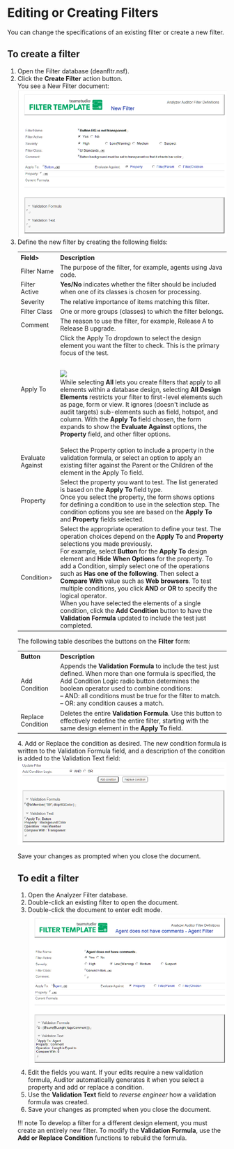 # Editing or Creating Filters

You can change the specifications of an existing filter or create a new filter.

## To create a filter
1. Open the Filter database (deanfltr.nsf).
2. Click the **Create Filter** action button.  
   You see a New Filter document:  
   ![New Filter](img/filtersediting.png)
3. Define the new filter by creating the following fields:
   <p><table><tr><th>Field></th><th>Description</th></tr>
     <tr><td>Filter Name</td><td>The purpose of the filter, for example, agents using Java code.</td></tr>
     <tr><td>Filter Active</td><td><strong>Yes/No</strong> indicates whether the filter should be included when one of its classes is chosen for processing.</td></tr>
     <tr><td>Severity</td><td>The relative importance of items matching this filter.</td></tr>
     <tr><td>Filter Class</td><td>One or more groups (classes) to which the filter belongs.</td></tr>
     <tr><td>Comment</td><td>The reason to use the filter, for example, Release A to Release B upgrade.</td></tr>
     <tr><td>Apply To</td><td>Click the Apply To dropdown to select the design element you want the filter to check. This is the primary focus of the test. 
<br/><img src="../img/filtersediting2.png"/><br/>While selecting <strong>All</strong> lets you create filters that apply to all elements within a database design, selecting <strong>All Design Elements</strong> restricts your filter to first-level elements such as page, form or view. It ignores (doesn't include as audit targets) sub-elements such as field, hotspot, and column. 
With the <strong>Apply To</strong> field chosen, the form expands to show the <strong>Evaluate Against</strong> options, the <strong>Property</strong> field, and other filter options.</td></tr>
     <tr><td>Evaluate Against</td><td>Select the Property option to include a property in the validation formula, or select an option to apply an existing filter against the Parent or the Children of the element in the Apply To field.</td></tr>
     <tr><td>Property</td><td>Select the property you want to test. The list generated is based on the <strong>Apply To</strong> field type.<br/>Once you select the property, the form shows options for defining a condition to use in the selection step. The condition options you see are based on the <strong>Apply To</strong> and <strong>Property</strong> fields selected.</td></tr>
     <tr><td>Condition></td><td>Select the appropriate operation to define your test. The operation choices depend on the <strong>Apply To</strong> and <strong>Property</strong> selections you made previously.<br/>For example, select <strong>Button</strong> for the <strong>Apply To</strong> design element and <strong>Hide When Options</strong> for the property. To add a Condition, simply select one of the operations such as <strong>Has one of the following</strong>. Then select a <strong>Compare With</strong> value such as <strong>Web browsers</strong>. To test multiple conditions, you click <strong>AND</strong> or <strong>OR</strong> to specify the logical operator.<br/>When you have selected the elements of a single condition, click the <strong>Add Condition</strong> button to have the <strong>Validation Formula</strong> updated to include the test just completed.</td></tr>
     </table>
     The following table describes the buttons on the **Filter** form:
     <table><tr><th>Button</th><th>Description</th></tr>
       <tr><td>Add Condition</td><td>Appends the <strong>Validation Formula</strong> to include the test just defined. When more than one formula is specified, the Add Condition Logic radio button determines the boolean operator used to combine conditions:<br/>– AND: all conditions must be true for the filter to match.<br/>– OR: any condition causes a match.</td></tr>
       <tr><td>Replace Condition</td><td>Deletes the entire <strong>Validation Formula</strong>. Use this button to effectively redefine the entire filter, starting with the same design element in the <strong>Apply To</strong> field.</td></tr>
     </table></p>
4. Add or Replace the condition as desired.  The new condition formula is written to the Validation Formula field, and a description of the condition is added to the Validation Text field:  
   ![New Filter](img/filtersediting3.png)

Save your changes as prompted when you close the document.

## To edit a filter
1. Open the Analyzer Filter database.
2. Double-click an existing filter to open the document.
3. Double-click the document to enter edit mode.  
   ![Edit Filter](img/filtersediting4.png)
4. Edit the fields you want. If your edits require a new validation formula, Auditor automatically generates it when you select a property and add or replace a condition.
5. Use the **Validation Text** field to *reverse engineer* how a validation formula was created. 
6. Save your changes as prompted when you close the document.

!!! note
    To develop a filter for a different design element, you must create an entirely new filter. To modify the **Validation Formula**, use the **Add or Replace Condition** functions to rebuild the formula.   
